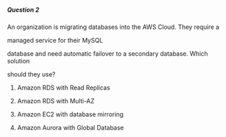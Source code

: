 ##### Question 2


An organization is migrating databases into the AWS Cloud. They require a

managed service for their MySQL


database and need automatic failover to a secondary database. Which solution

should they use?


1. Amazon RDS with Read Replicas

2. Amazon RDS with Multi-AZ

3. Amazon EC2 with database mirroring

4. Amazon Aurora with Global Database

